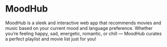 # MoodHub
MoodHub is a sleek and interactive web app that recommends movies and music based on your current mood and language preference. Whether you’re feeling happy, sad, energetic, romantic, or chill — MoodHub curates a perfect playlist and movie list just for you!

